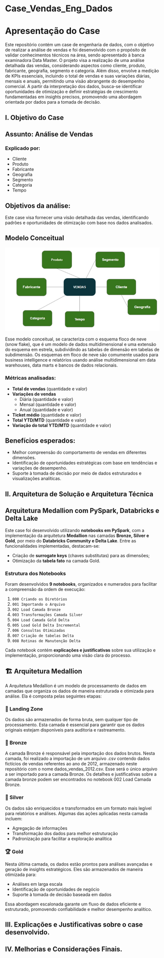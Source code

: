 # Case_Vendas_Eng_Dados

# Apresentação do Case
Este repositório contém  um case de engenharia de dados, com o objetivo de realizar a análise de vendas e foi desenvolvido com o propósito de validar conhecimentos técnicos na área, sendo apresentado à banca examinadora Data Master. O projeto visa a realização de uma análise detalhada das vendas, considerando aspectos como cliente, produto, fabricante, geografia, segmento e categoria. Além disso, envolve a medição de KPIs essenciais, incluindo o total de vendas e suas variações diárias, mensais e anuais, permitindo uma visão abrangente do desempenho comercial. A partir da interpretação dos dados, busca-se identificar oportunidades de otimização e definir estratégias de crescimento fundamentadas em insights precisos, promovendo uma abordagem orientada por dados para a tomada de decisão.

## I. Objetivo do Case

## Assunto: Análise de Vendas

### Explicado por:
- Cliente
- Produto
- Fabricante
- Geografia
- Segmento
- Categoria
- Tempo

## Objetivos da análise:
Este case visa fornecer uma visão detalhada das vendas, identificando padrões e oportunidades de otimização com base nos dados analisados.

## Modelo Conceitual
![Modelo Conceitual](./Modelo_Conceitual.jpg)

Esse modelo conceitual, se caracteriza com o esquema floco de neve (snow flake), que é um modelo de dados multidimensional e uma extensão do esquema em estrela, subdividindo as tabelas de dimensão em tabelas de subdimensão. Os esquemas em floco de neve são comumente usados para business intelligence e relatórios usando análise multidimensional em data warehouses, data marts e bancos de dados relacionais.

### Métricas analisadas:
- **Total de vendas** (quantidade e valor)
- **Variações de vendas** 
  - Diária (quantidade e valor)
  - Mensal (quantidade e valor)
  - Anual (quantidade e valor)
- **Ticket médio** (quantidade e valor)
- **Total YTD/MTD** (quantidade e valor)
- **Variação do total YTD/MTD** (quantidade e valor)

## Benefícios esperados:
- Melhor compreensão do comportamento de vendas em diferentes dimensões.
- Identificação de oportunidades estratégicas com base em tendências e variações de desempenho.
- Suporte à tomada de decisão por meio de dados estruturados e visualizações analíticas.

## II. Arquitetura de Solução e Arquitetura Técnica 

## Arquitetura Medallion com PySpark, Databricks e Delta Lake

Este case foi desenvolvido utilizando **notebooks em PySpark**, com a implementação da arquitetura **Medallion** nas camadas **Bronze, Silver e Gold**, por meio do **Databricks Community e Delta Lake**. Entre as funcionalidades implementadas, destacam-se:

- Criação de **surrogate keys** (chaves substitutas) para as dimensões;
- Otimização da **tabela fato** na camada Gold.

### Estrutura dos Notebooks

Foram desenvolvidos **9 notebooks**, organizados e numerados para facilitar a compreensão da ordem de execução:

1. `000 Criando os Diretórios`  
2. `001 Importando o Arquivo`  
3. `002 Load Camada Bronze`  
4. `003 Transformações Camada Silver`  
5. `004 Load Camada Gold Delta`  
6. `005 Load Gold Delta Incremental`  
7. `006 Consultas Otimizadas`  
8. `007 Criação de tabelas Delta`  
9. `008 Rotinas de Manutenção Delta`  

Cada notebook contém **explicações e justificativas** sobre sua utilização e implementação, proporcionando uma visão clara do processo.

## 🏗️ Arquitetura Medallion

A Arquitetura Medallion é um modelo de processamento de dados em camadas que organiza os dados de maneira estruturada e otimizada para análise. Ela é composta pelas seguintes etapas:

### 🔹 Landing Zone
Os dados são armazenados de forma bruta, sem qualquer tipo de processamento. Esta camada é essencial para garantir que os dados originais estejam disponíveis para auditoria e rastreamento.

### 🥉 Bronze
A camada Bronze é responsável pela importação dos dados brutos. Nesta camada, foi realizado a importação de um arquivo .csv contendo dados fictícios de vendas referentes ao ano de 2012, armazenado neste repositório com o nome dados_vendas_2012.csv. Esse será o único arquivo a ser importado para a camada Bronze. Os detalhes e justificativas sobre a camada bronze podem ser encontrados no notebook 002 Load Camada Bronze.

### 🥈 Silver
Os dados são enriquecidos e transformados em um formato mais legível para relatórios e análises. Algumas das ações aplicadas nesta camada incluem:
- Agregação de informações
- Transformação dos dados para melhor estruturação
- Padronização para facilitar a exploração analítica

### 🏆 Gold
Nesta última camada, os dados estão prontos para análises avançadas e geração de insights estratégicos. Eles são armazenados de maneira otimizada para:
- Análises em larga escala
- Identificação de oportunidades de negócio
- Suporte à tomada de decisão baseada em dados

Essa abordagem escalonada garante um fluxo de dados eficiente e estruturado, promovendo confiabilidade e melhor desempenho analítico.

## III. Explicações e Justificativas sobre o case desenvolvido.

## IV. Melhorias e Considerações Finais.
